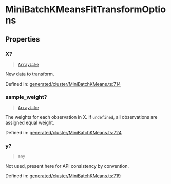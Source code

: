 # MiniBatchKMeansFitTransformOptions

## Properties

### X?

> [`ArrayLike`](../types/ArrayLike.md)

New data to transform.

Defined in:  [generated/cluster/MiniBatchKMeans.ts:714](https://github.com/transitive-bullshit/scikit-learn-ts/blob/122b3c0/packages/sklearn/src/generated/cluster/MiniBatchKMeans.ts#L714)

### sample\_weight?

> [`ArrayLike`](../types/ArrayLike.md)

The weights for each observation in X. If `undefined`, all observations are assigned equal weight.

Defined in:  [generated/cluster/MiniBatchKMeans.ts:724](https://github.com/transitive-bullshit/scikit-learn-ts/blob/122b3c0/packages/sklearn/src/generated/cluster/MiniBatchKMeans.ts#L724)

### y?

> `any`

Not used, present here for API consistency by convention.

Defined in:  [generated/cluster/MiniBatchKMeans.ts:719](https://github.com/transitive-bullshit/scikit-learn-ts/blob/122b3c0/packages/sklearn/src/generated/cluster/MiniBatchKMeans.ts#L719)
